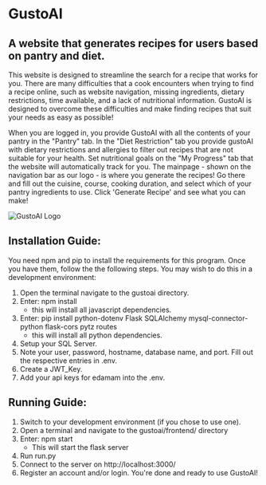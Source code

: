 # GustoAI #

## A website that generates recipes for users based on pantry and diet. ##

This website is designed to streamline the search for a recipe that works for you. There are many difficulties that a cook encounters when trying to find a recipe online, such as website navigation, missing ingredients, dietary restrictions, time available, and a lack of nutritional information. GustoAI is designed to overcome these difficulties and make finding recipes that suit your needs as easy as possible!

When you are logged in, you provide GustoAI with all the contents of your pantry in the "Pantry" tab. In the "Diet Restriction" tab you provide gustoAI with dietary restrictions and allergies to filter out recipes that are not suitable for your health. Set nutritional goals on the "My Progress" tab that the website will automatically track for you. The mainpage - shown on the navigation bar as our logo - is where you generate the recipes! Go there and fill out the cuisine, course, cooking duration, and select which of your pantry ingredients to use. Click 'Generate Recipe' and see what you can make!

![GustoAI Logo](https://drive.google.com/uc?id=1mZUqACEgvmxyBZqWnib_bFRfd6PLBvzW)


## Installation Guide: ##

You need npm and pip to install the requirements for this program.
Once you have them, follow the the following steps. You may wish to do this in a development environment:

1) Open the terminal navigate to the gustoai directory.
2) Enter: npm install
	- this will install all javascript dependencies.
3) Enter: pip install python-dotenv Flask SQLAlchemy mysql-connector-python flask-cors pytz routes
	- this will install all python dependencies.
4) Setup your SQL Server.
5) Note your user, password, hostname, database name, and port. Fill out the respective entries in .env.
6) Create a JWT_Key.
7) Add your api keys for edamam into the .env.


## Running Guide: ##

1) Switch to your development environment (if you chose to use one).
2) Open a terminal and navigate to the gustoai/frontend/ directory
3) Enter: npm start
	- This will start the flask server
4) Run run.py
5) Connect to the server on http://localhost:3000/
6) Register an account and/or login. You're done and ready to use GustoAI!
